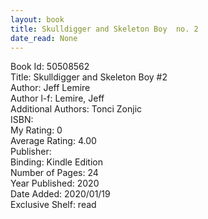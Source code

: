 ```yaml
---
layout: book
title: Skulldigger and Skeleton Boy  no. 2
date_read: None
---
```


Book Id: 50508562<br />
Title: Skulldigger and Skeleton Boy #2<br />
Author: Jeff Lemire<br />
Author l-f: Lemire, Jeff<br />
Additional Authors: Tonci Zonjic<br />
ISBN: <br />
My Rating: 0<br />
Average Rating: 4.00<br />
Publisher: <br />
Binding: Kindle Edition<br />
Number of Pages: 24<br />
Year Published: 2020<br />
Date Added: 2020/01/19<br />
Exclusive Shelf: read<br />

